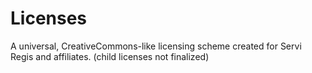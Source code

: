 # Licenses
A universal, CreativeCommons-like licensing scheme created for Servi Regis and affiliates. (child licenses not finalized)
